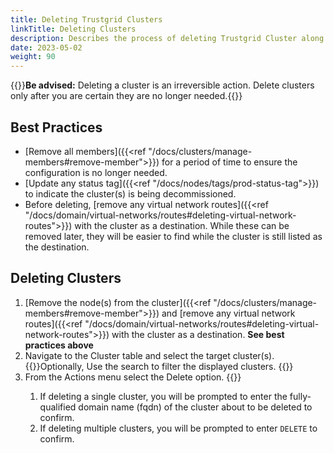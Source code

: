 ```yaml
---
title: Deleting Trustgrid Clusters
linkTitle: Deleting Clusters
description: Describes the process of deleting Trustgrid Cluster along with best practices
date: 2023-05-02
weight: 90
--- 
```

{{<alert color="danger">}}**Be advised:** Deleting a cluster is an irreversible action. Delete clusters only after you are certain they are no longer needed.{{</alert>}}

## Best Practices
* [Remove all members]({{<ref "/docs/clusters/manage-members#remove-member">}}) for a period of time to ensure the configuration is no longer needed.
* [Update any status tag]({{<ref "/docs/nodes/tags/prod-status-tag">}}) to indicate the cluster(s) is being decommissioned.
* Before deleting, [remove any virtual network routes]({{<ref "/docs/domain/virtual-networks/routes#deleting-virtual-network-routes">}}) with the cluster as a destination. While these can be removed later, they will be easier to find while the cluster is still listed as the destination.

## Deleting Clusters
1. [Remove the node(s) from the cluster]({{<ref "/docs/clusters/manage-members#remove-member">}}) and [remove any virtual network routes]({{<ref "/docs/domain/virtual-networks/routes#deleting-virtual-network-routes">}}) with the cluster as a destination. **See best practices above**
1. Navigate to the Cluster table and select the target cluster(s). {{<alert color="info">}}Optionally, Use the search to filter the displayed clusters. {{</alert>}}
1. From the Actions menu select the Delete option. {{<tgimg src="delete-cluster-action.png" width="30%" caption="Delete cluster action">}}
   1. If deleting a single cluster, you will be prompted to enter the fully-qualified domain name (fqdn) of the cluster about to be deleted to confirm.
   1. If deleting multiple clusters, you will be prompted to enter `DELETE` to confirm.